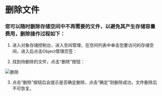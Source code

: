 # 删除文件

### 您可以随时删除存储空间中不再需要的文件，以避免其产生存储容量费用，删除操作过程如下：

1. 进入对象存储控制台，进入空间管理，在空间列表中单击您要访问的存储空间，进入后点击Object管理页签：

2. 找到待删除的文件，点击“删除”按钮：

![删除](https://github.com/jdcloudcom/cn/blob/edit/image/Object-Storage-Service/OSS-019.png)

3. 点击“删除”按钮后会提示是否确定删除，点击“确定”则删除成功，文件删除后不可恢复。
